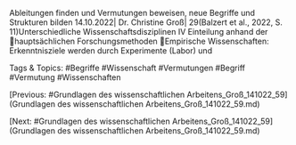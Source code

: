 Ableitungen finden und Vermutungen beweisen, neue Begriffe und Strukturen bilden
14.10.2022| Dr. Christine Groß| 29(Balzert et al., 2022, S. 11)Unterschiedliche Wissenschaftsdisziplinen IV
Einteilung anhand der 
hauptsächlichen Forschungsmethoden
Empirische Wissenschaften: Erkenntnisziele werden durch Experimente (Labor) und 

   Tags & Topics:
   #Begriffe
   #Wissenschaft
   #Vermutungen
   #Begriff
   #Vermutung
   #Wissenschaften

[Previous: #Grundlagen des wissenschaftlichen Arbeitens_Groß_141022_59](Grundlagen des wissenschaftlichen Arbeitens_Groß_141022_59.md)

[Next: #Grundlagen des wissenschaftlichen Arbeitens_Groß_141022_59](Grundlagen des wissenschaftlichen Arbeitens_Groß_141022_59.md)